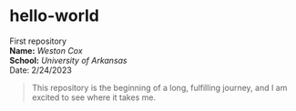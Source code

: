 # hello-world
First repository <br>
**Name:** *Weston Cox* <br>
**School:** *University of Arkansas* <br>
Date: 2/24/2023 <br>

> This repository is the beginning of a long, fulfilling journey, and I am excited to see where it takes me.


